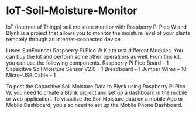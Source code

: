 # IoT-Soil-Moisture-Monitor
IoT (Internet of Things) soil moisture monitor with Raspberry Pi Pico W and Blynk is a project that allows you to monitor the moisture level of your plants remotely through an internet-connected device.

 I used SunFounder Raspberry Pi Pico W Kit to test different Modules. You can buy the kit and perform some other operations as well. From this kit, you can use the following components.
Raspberry Pi Pico Board – 1
Capacitive Soil Moisture Sensor V2.0 – 1
Breadboard – 1
Jumper Wires – 10
Micro-USB Cable – 1

To post the Capacitive Soil Moisture Data to Blynk using Raspberry Pi Pico W, you need to create a Blynk project and set up a dashboard in the mobile or web application.
To visualize the Soil Moisture data on a mobile App or Mobile Dashboard, you also need to set up the Mobile Phone Dashboard.
